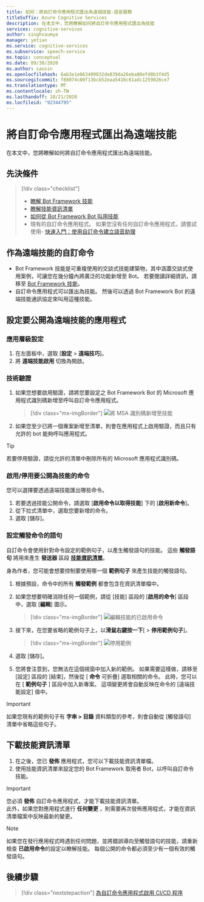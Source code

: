 ```yaml
---
title: 如何：將自訂命令應用程式匯出為遠端技能-語音服務
titleSuffix: Azure Cognitive Services
description: 在本文中，您將瞭解如何將自訂命令應用程式匯出為技能
services: cognitive-services
author: singhsaumya
manager: yetian
ms.service: cognitive-services
ms.subservice: speech-service
ms.topic: conceptual
ms.date: 09/30/2020
ms.author: sausin
ms.openlocfilehash: 6ab3e1e063409832de839da26eba80efd8b3f4d5
ms.sourcegitcommit: f88074c00f13bcb52eaa5416c61adc1259826ce7
ms.translationtype: MT
ms.contentlocale: zh-TW
ms.lasthandoff: 10/21/2020
ms.locfileid: "92344795"
---
```

# <a name="export-custom-commands-application-as-a-remote-skill"></a>將自訂命令應用程式匯出為遠端技能

在本文中，您將瞭解如何將自訂命令應用程式匯出為遠端技能。

## <a name="prerequisites"></a>先決條件
> [!div class="checklist"]
> * [瞭解 Bot Framework 技能](https://aka.ms/speech/cc-skill-overview)
> * [瞭解技能資訊清單](https://aka.ms/speech/cc-skill-manifest)
> * [如何從 Bot Framework Bot 叫用技能](https://aka.ms/speech/cc-skill-consumer)
> * 現有的自訂命令應用程式。 如果您沒有任何自訂命令應用程式，請嘗試使用- [快速入門：使用自訂命令建立語音助理](quickstart-custom-commands-application.md)

## <a name="custom-commands-as-remote-skills"></a>作為遠端技能的自訂命令
* Bot Framework 技能是可重複使用的交談式技能建築物，其中涵蓋交談式使用案例，可讓您在幾分鐘內將廣泛的功能新增至 Bot。 若要閱讀詳細資訊，請移至 [Bot Framework 技能](https://microsoft.github.io/botframework-solutions/overview/skills/)。
* 自訂命令應用程式可以匯出為技能。 然後可以透過 Bot Framework Bot 的遠端技能通訊協定來叫用這種技能。

## <a name="configure-an-application-to-be-exposed-as-a-remote-skill"></a>設定要公開為遠端技能的應用程式

### <a name="application-level-settings"></a>應用層級設定
1. 在左面板中，選取 [**設定**  >  **遠端技巧**]。
1. 將 **遠端技能啟用** 切換為開啟。

### <a name="authentication-to-skills"></a>技術驗證
1. 如果您想要啟用驗證，請將您要設定之 Bot Framework Bot 的 Microsoft 應用程式識別碼新增至呼叫自訂命令應用程式。
      > [!div class="mx-imgBorder"]
      > ![將 MSA 識別碼新增至技能](media/custom-commands/skill-add-msa-id.png)

1. 如果您至少已將一個專案新增至清單，則會在應用程式上啟用驗證，而且只有允許的 bot 能夠呼叫應用程式。
> [!TIP]
>  若要停用驗證，請從允許的清單中刪除所有的 Microsoft 應用程式識別碼。 

 ### <a name="enabledisable-commands-to-be-exposed-as-skills"></a>啟用/停用要公開為技能的命令

您可以選擇要透過遠端技能匯出哪些命令。

1. 若要透過技能公開命令，請選取 [**啟用命令以取得技能**] 下的 [**啟用新命令**]。
1. 從下拉式清單中，選取您要新增的命令。
1. 選取 [儲存]。

### <a name="configure-triggering-utterances-for-commands"></a>設定觸發命令的語句
自訂命令會使用針對命令設定的範例句子，以產生觸發語句的技能。 這些 **觸發語句** 將用來產生 **發送器** 區段 [**技能資訊清單**](https://microsoft.github.io/botframework-solutions/skills/handbook/manifest/)。

身為作者，您可能會想要控制要使用哪一個 **範例句子** 來產生技能的觸發語句。
1. 根據預設，命令中的所有 **觸發範例** 都會包含在資訊清單檔中。
1. 如果您想要明確消除任何一個範例，請從 [技能] 區段的 [**啟用的命令**] 區段中，選取 [**編輯**] 圖示。
    > [!div class="mx-imgBorder"]
    > ![編輯技能的已啟用命令](media/custom-commands/skill-edit-enabled-command.png)

1. 接下來，在您要省略的範例句子上，以**滑鼠右鍵按一下**[  >  **停用範例句子**]。
    > [!div class="mx-imgBorder"]
    > ![停用範例](media/custom-commands/skill-disable-example-sentences.png)

1. 選取 [儲存]。
1. 您將會注意到，您無法在這個視窗中加入新的範例。 如果需要這樣做，請移至 [設定] 區段的 [結束]，然後從 [ **命令** 可折疊] 選取相關的命令。 此時，您可以在 [ **範例句子** ] 區段中加入新專案。 這項變更將會自動反映在命令的 [遠端技能設定] 值中。

> [!IMPORTANT]
> 如果您現有的範例句子有 **字串 > 目錄** 資料類型的參考，則會自動從 [觸發語句] 清單中省略這些句子。 

## <a name="download-skill-manifest"></a>下載技能資訊清單
1. 在之後，您已 **發佈** 應用程式，您可以下載技能資訊清單檔。
1. 使用技能資訊清單來設定您的 Bot Framework 取用者 Bot，以呼叫自訂命令技能。
> [!IMPORTANT]
> 您必須 **發佈** 自訂命令應用程式，才能下載技能資訊清單。 </br>
> 此外，如果您對應用程式進行 **任何變更** ，則需要再次發佈應用程式，才能在資訊清單檔案中反映最新的變更。

> [!NOTE]
> 如果您在發行應用程式時遇到任何問題，並將錯誤導向至觸發語句的技能，請重新檢查 **已啟用命令**的設定以瞭解技能。 每個公開的命令都必須至少有一個有效的觸發語句。


## <a name="next-steps"></a>後續步驟

> [!div class="nextstepaction"]
> [為自訂命令應用程式啟用 CI/CD 程序](./how-to-custom-commands-deploy-cicd.md)